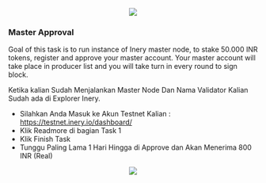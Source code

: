 <p align="center">
  <img height="auto" height="auto" src="https://user-images.githubusercontent.com/38981255/193739358-fb51fd9c-e552-4acf-abfd-7e8bde67c936.JPG">
</p>

### Master Approval

Goal of this task is to run instance of Inery master node, to stake 50.000 INR tokens, register and approve your master account. Your master account will take place in producer list and you will take turn in every round to sign block.

Ketika kalian Sudah Menjalankan Master Node Dan Nama Validator Kalian Sudah ada di Explorer Inery.

- Silahkan Anda Masuk ke Akun Testnet Kalian : https://testnet.inery.io/dashboard/
- Klik Readmore di bagian Task 1
- Klik Finish Task 
- Tunggu Paling Lama 1 Hari Hingga di Approve dan Akan Menerima 800 INR (Real)

<p align="center">
  <img height="auto" height="auto" src="https://user-images.githubusercontent.com/38981255/193739879-7a5e2d35-5338-4df9-9708-49996f760cf1.jpg">
</p>

